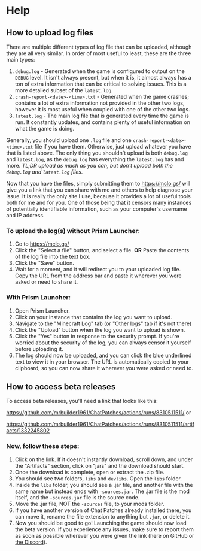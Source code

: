 # Help

## How to upload log files
There are multiple different types of log file that can be uploaded, although they are all very similar. In order of most useful to least, these are the three
main types:
1. `debug.log` - Generated when the game is configured to output on the `DEBUG` level. It isn't always present, but when it is, it almost always has a ton of
   extra information that can be critical to solving issues. This is a more detailed subset of the `latest.log`.
2. `crash-report-<date>-<time>.txt` - Generated when the game crashes; contains a lot of extra information not provided in the other two logs, however it is
   most useful when coupled with one of the other two logs.
3. `latest.log` - The main log file that is generated every time the game is run. It constantly updates, and contains plenty of useful information on what
   the game is doing.

Generally, you should upload one `.log` file and one `crash-report-<date>-<time>.txt` file if you have them. Otherwise, just upload whatever you have that
is listed above. The only thing you shouldn't upload is both `debug.log` and `latest.log`, as the `debug.log` has everything the `latest.log` has and more.
*TL;DR upload as much as you can, but don't upload both the `debug.log` and `latest.log` files.*

Now that you have the files, simply submitting them to https://mclo.gs/ will give you a link that you can share with me and others to help diagnose your issue.
It is really the only site I use, because it provides a lot of useful tools both for me and for you. One of those being that it censors many instances of
potentially identifiable information, such as your computer's username and IP address.

### To upload the log(s) without Prism Launcher:
1. Go to https://mclo.gs/
2. Click the "Select a file" button, and select a file. **OR** Paste the contents of the log file into the text box.
3. Click the "Save" button.
4. Wait for a moment, and it will redirect you to your uploaded log file. Copy the URL from the address bar and paste it wherever you were asked or need to
   share it.

### With Prism Launcher:
1. Open Prism Launcher.
2. Click on your instance that contains the log you want to upload.
3. Navigate to the "Minecraft Log" tab (or "Other logs" tab if it's not there)
4. Click the "Upload" button when the log you want to upload is shown.
5. Click the "Yes" button in response to the security prompt. If you're worried about the security of the log, you can always censor it yourself before
   uploading it.
6. The log should now be uploaded, and you can click the blue underlined text to view it in your browser. The URL is automatically copied to your clipboard,
   so you can now share it wherever you were asked or need to.

## How to access beta releases
To access beta releases, you'll need a link that looks like this:

https://github.com/mrbuilder1961/ChatPatches/actions/runs/8310511511/ or

https://github.com/mrbuilder1961/ChatPatches/actions/runs/8310511511/artifacts/1332245802

### Now, follow these steps:
1. Click on the link. If it doesn't instantly download, scroll down, and under the "Artifacts" section, click on "jars" and the download should start.
2. Once the download is complete, open or extract the .zip file.
3. You should see two folders, `libs` and `devlibs`. Open the `libs` folder.
4. Inside the `libs` folder, you should see a .jar file, and another file with the same name but instead ends with `-sources.jar`. The .jar file is the mod itself, and the `-sources.jar` file is the source code.
5. Move the .jar file, NOT the `-sources` file, to your mods folder.
6. If you have another version of Chat Patches already installed there, you can move it, rename the file extension to anything but `.jar`, or delete it.
7. Now you should be good to go! Launching the game should now load the beta version. If you experience any issues, make sure to report them as soon as
   possible wherever you were given the link (here on GitHub or [the Discord](https://discord.gg/3MqBvNEyMz)).